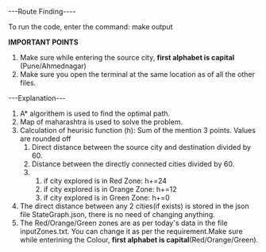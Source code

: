 ---Route Finding----

To run the code, enter the command: 
    make output


**IMPORTANT POINTS**
1. Make sure while entering the source city, **first alphabet is capital** (Pune/Ahmednagar)
2. Make sure you open the terminal at the same location as of all the other files.


---Explanation---
1. A* algorithem is used to find the optimal path.
2. Map of maharashtra is used to solve the problem.
3. Calculation of heurisic function (h): Sum of the mention 3 points. Values are rounded off 
    1. Direct distance between the source city and destination divided by 60.
    2. Distance between the directly connected cities divided by 60.
    3.  1. if city explored is in Red Zone:
            h+=24
        2. if city explored is in Orange Zone:
            h+=12
        3. if city explored is in Green Zone:
            h+=0
4. The direct distance between any 2 cities(if exists) is stored in the json file StateGraph.json, there is no need of changing anything.
5. The Red/Orange/Green zones are as per today's data in the file inputZones.txt. You can change it as per the requirement.Make sure while enterining the Colour, **first alphabet is capital**(Red/Orange/Green).